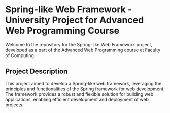 # Spring-like Web Framework - University Project for Advanced Web Programming Course
Welcome to the repository for the Spring-like Web Framework project, developed as a part of the Advanced Web Programming course at Faculty of Computing.

## Project Description
This project aimed to develop a Spring-like web framework, leveraging the principles and functionalities of the Spring framework for web development. The framework provides a robust and flexible solution for building web applications, enabling efficient development and deployment of web projects.
